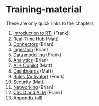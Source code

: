 # Training-material

These are only quick links to the chapters

1. [Introduction to RTI](./modules/01%20-%20Introduction.md) (Frank)
2. [Real-Time Hub](./modules/02%20-%20Real-Time%20Hub.md) (Matt)
3. [Connectors](./modules/03%20-%20Connectors.md) (Brian)
4. [Ingestion](./modules/04%20-%20Ingestion.md) (Brian)
5. [Data modelling](./modules/05%20-%20Data%20modelling.md) (Frank)
6. [Analytics](./modules/06%20-%20Analytics.md) (Brian)
7. [AI + Copilot](./modules/07%20-%20AI%20+%20Copliot.md) (Matt)
8. [Dashboards](./modules/08%20-%20Dashboards.md) (Matt)
9. [Rules (Activator)](#module-9---rules-activator) (Frank)
10. [Security](./modules/10%20-%20Security.md) (Matt)
11. [Networking](./modules/11%20-%20Networking.md) (Brian)
12. [CI/CD and ALM](./modules/12%20-%20CICD%20and%20ALM.md) (Frank)
13. [Appendix](./modules/13%20-%20Appendix.md) (all)
